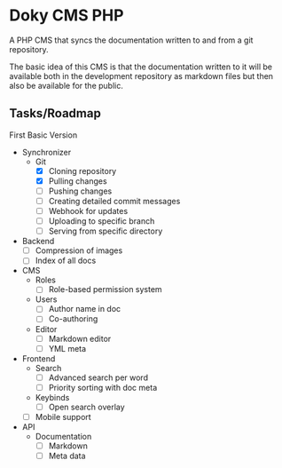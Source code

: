 # Doky CMS PHP

A PHP CMS that syncs the documentation written to and from a git repository.

The basic idea of this CMS is that the documentation written to it will be
available both in the development repository as markdown files but then also
be available for the public.

## Tasks/Roadmap

First Basic Version

- Synchronizer
  - Git
    - [x] Cloning repository
    - [x] Pulling changes
    - [ ] Pushing changes
    - [ ] Creating detailed commit messages
    - [ ] Webhook for updates
    - [ ] Uploading to specific branch
    - [ ] Serving from specific directory
- Backend
  - [ ] Compression of images
  - [ ] Index of all docs
- CMS
  - Roles
    - [ ] Role-based permission system
  - Users
    - [ ] Author name in doc
    - [ ] Co-authoring
  - Editor
    - [ ] Markdown editor
    - [ ] YML meta
- Frontend
  - Search
    - [ ] Advanced search per word
    - [ ] Priority sorting with doc meta
  - Keybinds
    - [ ] Open search overlay
  - [ ] Mobile support
- API
  - Documentation
    - [ ] Markdown
    - [ ] Meta data
